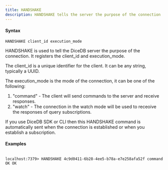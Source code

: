 ```yaml
---
title: HANDSHAKE
description: HANDSHAKE tells the server the purpose of the connection
---
```


<!-- This file is automatically generated. Any modifications made directly to this file
  may be overwritten. For more details on how this file is generated and how to use
  the related commands, refer to the documentation available in the `internal/cmd/cmd_*.go` files.
-->

#### Syntax

```
HANDSHAKE client_id execution_mode
```


HANDSHAKE is used to tell the DiceDB server the purpose of the connection. It
registers the client_id and execution_mode.

The client_id is a unique identifier for the client. It can be any string, typically
a UUID.

The execution_mode is the mode of the connection, it can be one of the following:

1. "command" - The client will send commands to the server and receive responses.
2. "watch" - The connection in the watch mode will be used to receoive the responses of query subscriptions.

If you use DiceDB SDK or CLI then this HANDSHAKE command is automatically sent when the connection is established
or when you establish a subscription.
	

#### Examples

```

localhost:7379> HANDSHAKE 4c9d0411-6b28-4ee5-b78a-e7e258afa52f command
OK OK
	
```
